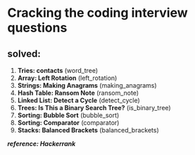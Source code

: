 # Cracking the coding interview questions

## solved: 
  1. __Tries: contacts__ (word_tree)
  2. __Array: Left Rotation__ (left_rotation)
  3. __Strings: Making Anagrams__ (making_anagrams)
  4. __Hash Table: Ransom Note__ (ransom_note)
  5. __Linked List: Detect a Cycle__ (detect_cycle)
  6. __Trees: Is This a Binary Search Tree?__ (is_binary_tree)
  7. __Sorting: Bubble Sort__ (bubble_sort)
  8. __Sorting: Comparator__ (comparator)
  9. __Stacks: Balanced Brackets__ (balanced_brackets)
  
_**reference: Hackerrank**_
